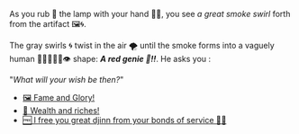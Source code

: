 As you rub 🧽 the lamp with your hand 🖐🏻, you see *a great smoke swirl* forth from the artifact 🖼🌀. 

The gray swirls 🌀 twist in the air 🌪 until the smoke forms into a vaguely human 👂🏻👃🏻👅👁 shape: ***A red genie 🧞!!***. He asks you :

"*What will your wish be then?*"

- [🖼 Fame and Glory!](../WIP.md)
- [🤑 Wealth and riches!](../WIP.md)
- [🆓 I free you great djinn from your bonds of service 🙏🏻](3-AAC.md)
